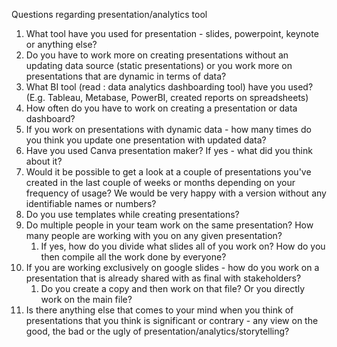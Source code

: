 Questions regarding presentation/analytics tool

1. What tool have you used for presentation - slides, powerpoint, keynote or anything else?
2. Do you have to work more on creating presentations without an updating data source (static presentations) or you work more on presentations that are dynamic in terms of data?
3. What BI tool (read : data analytics dashboarding tool) have you used? (E.g. Tableau, Metabase, PowerBI, created reports on spreadsheets)
4. How often do you have to work on creating a presentation or data dashboard?
5. If you work on presentations with dynamic data - how many times do you think you update one presentation with updated data?
6. Have you used Canva presentation maker? If yes - what did you think about it?
7. Would it be possible to get a look at a couple of presentations you've created in the last couple of weeks or months depending on your frequency of usage? We would be very happy with a version without any identifiable names or numbers?
8. Do you use templates while creating presentations?
9. Do multiple people in your team work on the same presentation? How many people are working with you on any given presentation?
    1. If yes, how do you divide what slides all of you work on?  How do you then compile all the work done by everyone?
10. If you are working exclusively on google slides - how do you work on a presentation that is already shared with as final with stakeholders?
    1. Do you create a copy and then work on that file? Or you directly work on the main file?
11. Is there anything else that comes to your mind when you think of presentations that you think is significant or contrary - any view on the good, the bad or the ugly of presentation/analytics/storytelling?